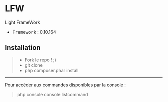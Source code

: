 # LFW
Light FrameWork

 - <kbd>Framework</kbd> : 0.10.164

Installation
----------

> - Fork le repo ! ;)
> - git clone
> - php composer.phar install

----------

Pour accéder aux commandes disponibles par la console :
> php console console:listcommand